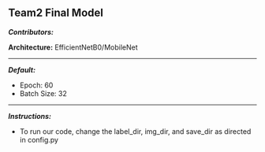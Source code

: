 ## Team2 Final Model

***Contributors:*** 

**Architecture:** EfficientNetB0/MobileNet

---

***Default:***
  - Epoch: 60
  - Batch Size: 32
  
---

***Instructions:***

- To run our code, change the label_dir, img_dir, and save_dir as directed in config.py



